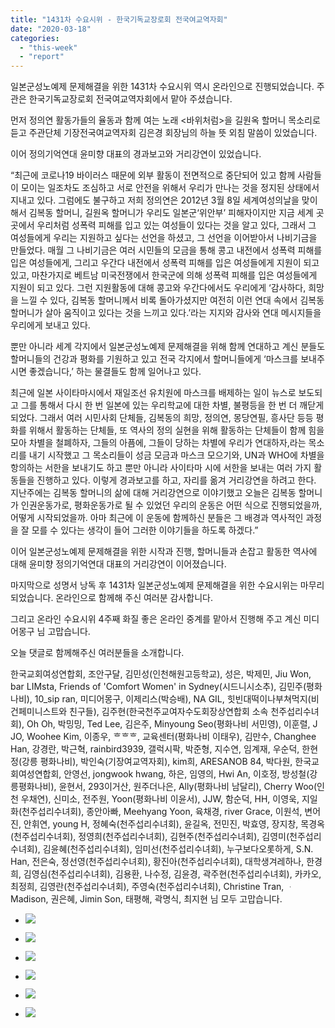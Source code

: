 ```yaml
---
title: "1431차 수요시위 - 한국기독교장로회 전국여교역자회"
date: "2020-03-18"
categories: 
  - "this-week"
  - "report"
---
```


일본군성노예제 문제해결을 위한 1431차 수요시위 역시 온라인으로 진행되었습니다. 주관은 한국기독교장로회 전국여교역자회에서 맡아 주셨습니다.

먼저 정의연 활동가들의 율동과 함께 여는 노래 <바위처럼>을 길원옥 할머니 목소리로 듣고 주관단체 기장전국여교역자회 김은경 회장님의 하늘 뜻 외침 말씀이 있었습니다.

이어 정의기억연대 윤미향 대표의 경과보고와 거리강연이 있었습니다.

“최근에 코로나19 바이러스 때문에 외부 활동이 전면적으로 중단되어 있고 함께 사람들이 모이는 일조차도 조심하고 서로 안전을 위해서 우리가 만나는 것을 정지된 상태에서 지내고 있다. 그럼에도 불구하고 저희 정의연은 2012년 3월 8일 세계여성의날을 맞이해서 김복동 할머니, 길원옥 할머니가 우리도 일본군‘위안부’ 피해자이지만 지금 세계 곳곳에서 우리처럼 성폭력 피해를 입고 있는 여성들이 있다는 것을 알고 있다, 그래서 그 여성들에게 우리는 지원하고 싶다는 선언을 하셨고, 그 선언을 이어받아서 나비기금을 만들었다. 매월 그 나비기금은 여러 시민들의 모금을 통해 콩고 내전에서 성폭력 피해를 입은 여성들에게, 그리고 우간다 내전에서 성폭력 피해를 입은 여성들에게 지원이 되고 있고, 마찬가지로 베트남 미국전쟁에서 한국군에 의해 성폭력 피해를 입은 여성들에게 지원이 되고 있다. 그런 지원활동에 대해 콩고와 우간다에서도 우리에게 ‘감사하다, 희망을 느낄 수 있다, 김복동 할머니께서 비록 돌아가셨지만 여전히 이런 연대 속에서 김복동 할머니가 살아 움직이고 있다는 것을 느끼고 있다.’라는 지지와 감사와 연대 메시지들을 우리에게 보내고 있다.

뿐만 아니라 세계 각지에서 일본군성노예제 문제해결을 위해 함께 연대하고 계신 분들도 할머니들의 건강과 평화를 기원하고 있고 전국 각지에서 할머니들에게 ‘마스크를 보내주시면 좋겠습니다,’ 하는 물결들도 함께 일어나고 있다.

최근에 일본 사이타마시에서 재일조선 유치원에 마스크를 배제하는 일이 뉴스로 보도되고 그를 통해서 다시 한 번 일본에 있는 우리학교에 대한 차별, 불평등을 한 번 더 깨닫게 되었다. 그래서 여러 시민사회 단체들, 김복동의 희망, 정의연, 몽당연필, 흥사단 등등 평화를 위해서 활동하는 단체들, 또 역사의 정의 실현을 위해 활동하는 단체들이 함께 힘을 모아 차별을 철폐하자, 그들의 아픔에, 그들이 당하는 차별에 우리가 연대하자,라는 목소리를 내기 시작했고 그 목소리들이 성금 모금과 마스크 모으기와, UN과 WHO에 차별을 항의하는 서한을 보내기도 하고 뿐만 아니라 사이타마 시에 서한을 보내는 여러 가지 활동들을 진행하고 있다. 이렇게 경과보고를 하고, 자리를 옮겨 거리강연을 하려고 한다. 지난주에는 김복동 할머니의 삶에 대해 거리강연으로 이야기했고 오늘은 김복동 할머니가 인권운동가로, 평화운동가로 될 수 있었던 우리의 운동은 어떤 식으로 진행되었을까, 어떻게 시작되었을까. 아마 최근에 이 운동에 함께하신 분들은 그 배경과 역사적인 과정을 잘 모를 수 있다는 생각이 들어 그러한 이야기들을 하도록 하겠다.”

이어 일본군성노예제 문제해결을 위한 시작과 진행, 할머니들과 손잡고 활동한 역사에 대해 윤미향 정의기억연대 대표의 거리강연이 이어졌습니다.

마지막으로 성명서 낭독 후 1431차 일본군성노예제 문제해결을 위한 수요시위는 마무리되었습니다. 온라인으로 함께해 주신 여러분 감사합니다.

그리고 온라인 수요시위 4주째 화질 좋은 온라인 중계를 맡아서 진행해 주고 계신 미디어몽구 님 고맙습니다.

오늘 댓글로 함께해주신 여러분들을 소개합니다.

한국교회여성연합회, 조안구달, 김민성(인천해원고등학교), 성은, 박제민, Jiu Won, bar LIMsta, Friends of 'Comfort Women' in Sydney(시드니시소추), 김민주(평화나비), 10\_sip ran, 미디어몽구, 이제리스(박승배), NA GIL, 힛빈대떡이나부쳐먹지(비건페미니스트와 친구들), 김주현(한국천주교여자수도회장상연합회 소속 천주섭리수녀회), Oh Oh, 박밍밍, Ted Lee, 김은주, Minyoung Seo(평화나비 서민영), 이훈렬, J JO, Woohee Kim, 이종우, ᄒᄒᄒ, 교육센터(평화나비 이태우), 김만수, Changhee Han, 강경란, 박근혁, rainbird3939, 갤럭시팍, 박준형, 지수연, 임계재, 우순덕, 한현정(강릉 평화나비), 박인숙(기장여교역자회), kim희, ARESANOB 84, 박다원, 한국교회여성연합회, 안영선, jongwook hwang, 하은, 임영의, Hwi An, 이호정, 방성철(강릉평화나비), 윤현서, 293이거산, 원주더나은, Ally(평화나비 남달리), Cherry Woo(인천 우채연), 신미소, 전주원, Yoon(평화나비 이윤서), JJW, 함순덕, HH, 이영욱, 지일화(천주섭리수녀회), 종안아빠, Meehyang Yoon, 육채경, river Grace, 이원석, 변어진, 안휘연, young H, 정혜숙(천주섭리수녀회), 윤길옥, 전민진, 박효영, 장지창, 목경옥(천주섭리수녀회), 정영희(천주섭리수녀회), 김현주(천주섭리수녀회), 김영미(천주섭리수녀회), 김윤혜(천주섭리수녀회), 임미선(천주섭리수녀회), 누구보다오롯하게, S.N. Han, 전은숙, 정선영(천주섭리수녀회), 황진아(천주섭리수녀회), 대학생겨레하나, 한경희, 김영심(천주섭리수녀회), 김용환, 나수정, 김윤경, 곽주현(천주섭리수녀회), 카카오, 최정희, 김영란(천주섭리수녀회), 주영숙(천주섭리수녀회), Christine Tran, ᆞMadison, 권은혜, Jimin Son, 태평해, 곽명식, 최지현 님 모두 고맙습니다.

- ![](https://womenandwar.net/kr/wp-content/uploads/2020/03/크기변환IMGP5673.jpg)
    
- ![](https://womenandwar.net/kr/wp-content/uploads/2020/03/크기변환IMGP5674.jpg)
    
- ![](https://womenandwar.net/kr/wp-content/uploads/2020/03/크기변환IMGP5692.jpg)
    
- ![](https://womenandwar.net/kr/wp-content/uploads/2020/03/크기변환IMGP5695.jpg)
    
- ![](https://womenandwar.net/kr/wp-content/uploads/2020/03/크기변환IMGP5712.jpg)
    
- ![](https://womenandwar.net/kr/wp-content/uploads/2020/03/크기변환IMGP5738.jpg)
